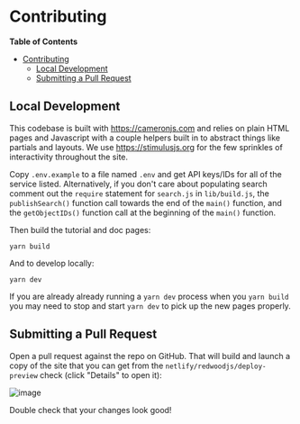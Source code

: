 # Contributing

**Table of Contents**

- [Contributing](#contributing)
  - [Local Development](#local-development)
  - [Submitting a Pull Request](#submitting-a-pull-request)

## Local Development

This codebase is built with https://cameronjs.com and relies on plain HTML pages and Javascript with a couple helpers built in to abstract things like partials and layouts. We use https://stimulusjs.org for the few sprinkles of interactivity throughout the site.

Copy `.env.example` to a file named `.env` and get API keys/IDs for all of the service listed. Alternatively, if you don't care about populating search comment out the `require` statement for `search.js` in `lib/build.js`, the `publishSearch()` function call towards the end of the `main()` function, and the `getObjectIDs()` function call at the beginning of the `main()` function.

Then build the tutorial and doc pages:

    yarn build

And to develop locally:

    yarn dev

If you are already already running a `yarn dev` process when you `yarn build` you may need to stop and start `yarn dev` to pick up the new pages properly.

## Submitting a Pull Request

Open a pull request against the repo on GitHub. That will build and launch a copy of the site that you can get from the `netlify/redwoodjs/deploy-preview` check (click "Details" to open it):

![image](https://user-images.githubusercontent.com/300/76569613-c4421000-6470-11ea-8223-eb98504e6994.png)

Double check that your changes look good!
